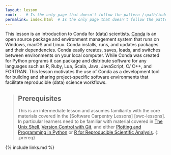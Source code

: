 ```yaml
---
layout: lesson
root: .  # Is the only page that doesn't follow the pattern /:path/index.html
permalink: index.html  # Is the only page that doesn't follow the pattern /:path/index.html
---
```

This lesson is an introduction to Conda for (data) scientists.
[Conda](https://docs.conda.io/projects/conda/en/latest/index.html) is an open source package and
environment management system that runs on Windows, macOS and Linux. Conda installs, runs, and
updates packages and their dependencies. Conda easily creates, saves, loads, and switches between
environments on your local computer. While Conda was created for Python programs it can package
and distribute software for any languages such as R, Ruby, Lua, Scala, Java, JavaScript, C/ C++,
and FORTRAN. This lesson motivates the use of Conda as a development tool for building and sharing
project-specific software environments that facilitate reproducible (data) science workflows.

> ## Prerequisites
>
> This is an intermediate lesson and assumes familiarity with the core materials covered in the
> [Software Carpentry Lessons] [swc-lessons]. In particular learners need to be familiar with
> material covered in [The Unix Shell](http://swcarpentry.github.io/shell-novice),
> [Version Control with Git](http://swcarpentry.github.io/git-novice), and either
> [Plotting and Programming in Python](http://swcarpentry.github.io/python-novice-gapminder) or
> [R for Reproducible Scientific Analysis](http://swcarpentry.github.io/r-novice-gapminder).
{: .prereq}

{% include links.md %}
